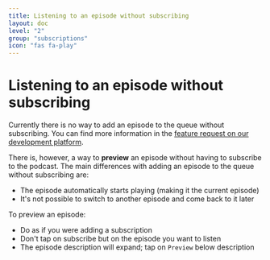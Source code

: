```yaml
---
title: Listening to an episode without subscribing
layout: doc
level: "2"
group: "subscriptions"
icon: "fas fa-play"
---
```


# Listening to an episode without subscribing

Currently there is no way to add an episode to the queue without subscribing.
You can find more information in the [feature request on our development platform](https://github.com/AntennaPod/AntennaPod/issues/4710).

There  is, however, a way to **preview** an episode without having to subscribe to the podcast. The main differences with adding an episode to the queue without subscribing are:
- The episode automatically starts playing (making it the current episode)
- It's not possible to switch to another episode and come back to it later

To preview an episode: 
- Do as if you were adding a subscription
- Don't tap on subscribe but on the episode you want to listen
- The episode description will expand; tap on `Preview` below description
